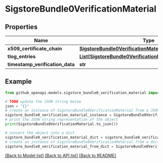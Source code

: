 # SigstoreBundle0VerificationMaterial


## Properties

Name | Type | Description | Notes
------------ | ------------- | ------------- | -------------
**x509_certificate_chain** | [**SigstoreBundle0VerificationMaterialX509CertificateChain**](SigstoreBundle0VerificationMaterialX509CertificateChain.md) |  | [optional] 
**tlog_entries** | [**List[SigstoreBundle0VerificationMaterialTlogEntriesInner]**](SigstoreBundle0VerificationMaterialTlogEntriesInner.md) |  | [optional] 
**timestamp_verification_data** | **str** |  | [optional] 

## Example

```python
from github_openapi.models.sigstore_bundle0_verification_material import SigstoreBundle0VerificationMaterial

# TODO update the JSON string below
json = "{}"
# create an instance of SigstoreBundle0VerificationMaterial from a JSON string
sigstore_bundle0_verification_material_instance = SigstoreBundle0VerificationMaterial.from_json(json)
# print the JSON string representation of the object
print(SigstoreBundle0VerificationMaterial.to_json())

# convert the object into a dict
sigstore_bundle0_verification_material_dict = sigstore_bundle0_verification_material_instance.to_dict()
# create an instance of SigstoreBundle0VerificationMaterial from a dict
sigstore_bundle0_verification_material_from_dict = SigstoreBundle0VerificationMaterial.from_dict(sigstore_bundle0_verification_material_dict)
```
[[Back to Model list]](../README.md#documentation-for-models) [[Back to API list]](../README.md#documentation-for-api-endpoints) [[Back to README]](../README.md)



